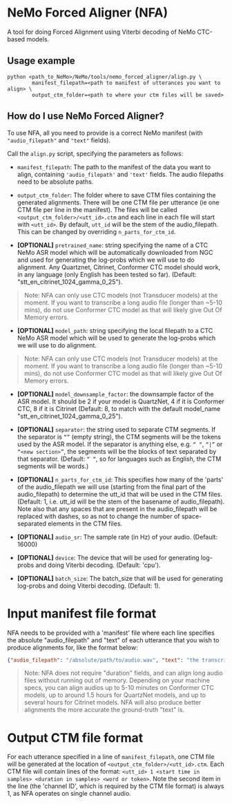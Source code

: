 # NeMo Forced Aligner (NFA)

A tool for doing Forced Alignment using Viterbi decoding of NeMo CTC-based models.

## Usage example 

```
python <path_to_NeMo>/NeMo/tools/nemo_forced_aligner/align.py \
        manifest_filepath=<path to manifest of utterances you want to align> \
        output_ctm_folder=<path to where your ctm files will be saved>
```

## How do I use NeMo Forced Aligner?
To use NFA, all you need to provide is a correct NeMo manifest (with `"audio_filepath"` and `"text"` fields).

Call the `align.py` script, specifying the parameters as follows:

* `manifest_filepath`: The path to the manifest of the data you want to align, containing `'audio_filepath'` and `'text'` fields. The audio filepaths need to be absolute paths.

* `output_ctm_folder`: The folder where to save CTM files containing the generated alignments. There will be one CTM file per utterance (ie one CTM file per line in the manifest). The files will be called `<output_ctm_folder>/<utt_id>.ctm` and each line in each file will start with `<utt_id>`. By default, `utt_id` will be the stem of the audio_filepath. This can be changed by overriding `n_parts_for_ctm_id`.

* **[OPTIONAL]** `pretrained_name`: string specifying the name of a CTC NeMo ASR model which will be automatically downloaded from NGC and used for generating the log-probs which we will use to do alignment. Any Quartznet, Citrinet, Conformer CTC model should work, in any language (only English has been tested so far). (Default: "stt_en_citrinet_1024_gamma_0_25").
>Note: NFA can only use CTC models (not Transducer models) at the moment. If you want to transcribe a long audio file (longer than ~5-10 mins), do not use Conformer CTC model as that will likely give Out Of Memory errors.

* **[OPTIONAL]** `model_path`: string specifying the local filepath to a CTC NeMo ASR model which will be used to generate the log-probs which we will use to do alignment.
>Note: NFA can only use CTC models (not Transducer models) at the moment. If you want to transcribe a long audio file (longer than ~5-10 mins), do not use Conformer CTC model as that will likely give Out Of Memory errors.

* **[OPTIONAL]** `model_downsample_factor`: the downsample factor of the ASR model. It should be 2 if your model is QuartzNet, 4 if it is Conformer CTC, 8 if it is Citrinet (Default: 8, to match with the default model_name "stt_en_citrinet_1024_gamma_0_25").

* **[OPTIONAL]** `separator`: the string used to separate CTM segments. If the separator is `“”` (empty string), the CTM segments will be the tokens used by the ASR model. If the separator is anything else, e.g. `“ “`, `“|”` or `“<new section>”`, the segments will be the blocks of text separated by that separator. (Default: `“ “`, so for languages such as English, the CTM segments will be words.)

* **[OPTIONAL]** `n_parts_for_ctm_id`: This specifies how many of the 'parts' of the audio_filepath we will use (starting from the final part of the audio_filepath) to determine the utt_id that will be used in the CTM files. (Default: 1, i.e. utt_id will be the stem of the basename of audio_filepath). Note also that any spaces that are present in the audio_filepath will be replaced with dashes, so as not to change the number of space-separated elements in the CTM files.

* **[OPTIONAL]** `audio_sr`: The sample rate (in Hz) of your audio. (Default: 16000)

* **[OPTIONAL]** `device`: The device that will be used for generating log-probs and doing Viterbi decoding. (Default: 'cpu').

* **[OPTIONAL]** `batch_size`: The batch_size that will be used for generating log-probs and doing Viterbi decoding. (Default: 1).


# Input manifest file format
NFA needs to be provided with a 'manifest' file where each line specifies the absolute "audio_filepath" and "text" of each utterance that you wish to produce alignments for, like the format below:
```json
{"audio_filepath": "/absolute/path/to/audio.wav", "text": "the transcription of the utterance"}
```
> Note: NFA does not require "duration" fields, and can align long audio files without running out of memory. Depending on your machine specs, you can align audios up to 5-10 minutes on Conformer CTC models, up to around 1.5 hours for QuartzNet models, and up to several hours for Citrinet models. NFA will also produce better alignments the more accurate the ground-truth "text" is.


# Output CTM file format
For each utterance specified in a line of `manifest_filepath`, one CTM file will be generated at the location of `<output_ctm_folder>/<utt_id>.ctm`.
Each CTM file will contain lines of the format:
`<utt_id> 1 <start time in samples> <duration in samples> <word or token>`.
Note the second item in the line (the 'channel ID', which is required by the CTM file format) is always 1, as NFA operates on single channel audio.
